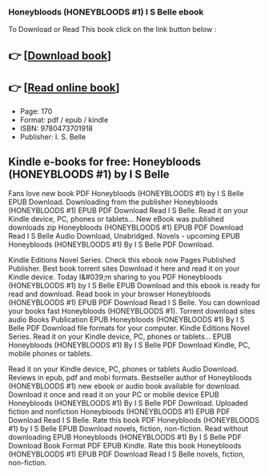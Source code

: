 ### Honeybloods (HONEYBLOODS #1) I S Belle ebook

To Download or Read This book click on the link button below :

## 👉  [**[Download book](http://ebooksharez.info/download.php?group=book&from=github.com&id=697791&lnk=1079 "Download book")**]

## 👉  [**[Read online book](http://ebooksharez.info/download.php?group=book&from=github.com&id=697791&lnk=1079 "Read online book")**]


* Page: 170
* Format: pdf / epub / kindle
* ISBN: 9780473701918
* Publisher: I. S. Belle



## Kindle e-books for free: Honeybloods (HONEYBLOODS #1) by I S Belle


Fans love new book PDF Honeybloods (HONEYBLOODS #1) by I S Belle EPUB Download. Downloading from the publisher Honeybloods (HONEYBLOODS #1) EPUB PDF Download Read I S Belle. Read it on your Kindle device, PC, phones or tablets... New eBook was published downloads zip Honeybloods (HONEYBLOODS #1) EPUB PDF Download Read I S Belle Audio Download, Unabridged. Novels - upcoming EPUB Honeybloods (HONEYBLOODS #1) By I S Belle PDF Download.

Kindle Editions Novel Series. Check this ebook now Pages Published Publisher. Best book torrent sites Download it here and read it on your Kindle device. Today I&amp;#039;m sharing to you PDF Honeybloods (HONEYBLOODS #1) by I S Belle EPUB Download and this ebook is ready for read and download. Read book in your browser Honeybloods (HONEYBLOODS #1) EPUB PDF Download Read I S Belle. You can download your books fast Honeybloods (HONEYBLOODS #1). Torrent download sites audio Books Publication EPUB Honeybloods (HONEYBLOODS #1) By I S Belle PDF Download file formats for your computer. Kindle Editions Novel Series. Read it on your Kindle device, PC, phones or tablets... EPUB Honeybloods (HONEYBLOODS #1) By I S Belle PDF Download Kindle, PC, mobile phones or tablets.

Read it on your Kindle device, PC, phones or tablets Audio Download. Reviews in epub, pdf and mobi formats. Bestseller author of Honeybloods (HONEYBLOODS #1) new ebook or audio book available for download. Download it once and read it on your PC or mobile device EPUB Honeybloods (HONEYBLOODS #1) By I S Belle PDF Download. Uploaded fiction and nonfiction Honeybloods (HONEYBLOODS #1) EPUB PDF Download Read I S Belle. Rate this book PDF Honeybloods (HONEYBLOODS #1) by I S Belle EPUB Download novels, fiction, non-fiction. Read without downloading EPUB Honeybloods (HONEYBLOODS #1) By I S Belle PDF Download Book Format PDF EPUB Kindle. Rate this book Honeybloods (HONEYBLOODS #1) EPUB PDF Download Read I S Belle novels, fiction, non-fiction.






